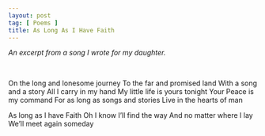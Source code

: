 ```yaml
---
layout: post
tag: [ Poems ]
title: As Long As I Have Faith
---
```


*An excerpt from a song I wrote for my daughter.*

<br/>

On the long and lonesome journey
To the far and promised land
With a song and a story
All I carry in my hand
My little life is yours tonight
Your Peace is my command
For as long as songs and stories
Live in the hearts of man

As long as I have Faith
Oh I know I’ll find the way
And no matter where I lay
We’ll meet again someday

<br/>

